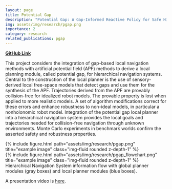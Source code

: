 ```yaml
---
layout: page
title: Potential Gap
description: "Potential Gap: A Gap-Informed Reactive Policy for Safe Hierarchical Navigation"
img: assets/img/research/pgap.png
importance: 2
category: research
related_publications: pgap
---
```


<a href="https://github.com/ivaROS/PotentialGap"><b>GitHub Link</b></a>

This project considers the integration of gap-based local navigation methods with artificial potential field (APF) methods to derive a local planning module, called potential gap, for hierarchical navigation systems. Central to the construction of the local planner is the use of sensory-derived local free-space models that detect gaps and use them for the synthesis of the APF. Trajectories derived from the APF are provably collision-free for idealized robot models. The provable property is lost when applied to more realistic models. A set of algorithm modifications correct for these errors and enhance robustness to non-ideal models, in particular a nonholonomic robot model. Integration of the potential gap local planner into a hierarchical navigation system provides the local goals and trajectories needed for collision-free navigation through unknown environments. Monte Carlo experiments in benchmark worlds confirm the asserted safety and robustness properties.

<div class="row">
    <div class="col-sm mt-3 mt-md-0">
        {% include figure.html path="assets/img/research/pgap.png" title="example image" class="img-fluid rounded z-depth-1" %}
    </div>
    <div class="col-sm mt-3 mt-md-0">
        {% include figure.html path="assets/img/research/pgap_flowchart.png" title="example image" class="img-fluid rounded z-depth-1" %}
    </div>
</div>
<div class="caption">
    Hierarchical Navigation System information flow with global planner modules (gray boxes) and local planner modules (blue boxes).
</div>

A presentation video is <a href="https://www.youtube.com/watch?v=OyAR_DvAh_I&list=PPSV">here</a>.
